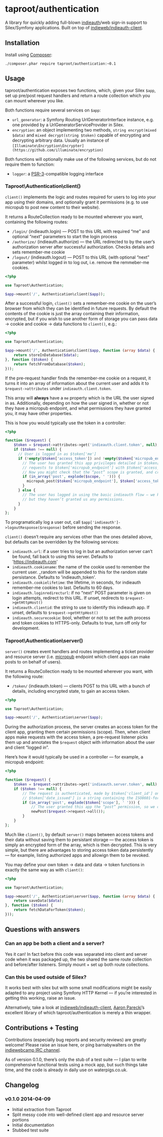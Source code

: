# taproot/authentication

A library for quickly adding full-blown [indieauth](http://indieauth.com)/web sign-in support to Silex/Symfony applications. Built on top of [indieweb/indieauth-client](https://github.com/indieweb/indieauth-client-php).

## Installation

Install using [Composer](https://getcomposer.org):

    ./composer.phar require taproot/authentication:~0.1

## Usage

taproot/authentication exposes two functions, which, given your Silex `$app`, set up pre/post request handlers and return a route collection which you can mount wherever you like.

Both functions require several services on `$app`:

* `url_generator`: a Symfony Routing UrlGeneratorInterface instance, e.g. one provided by a UrlGeneratorServiceProvider in Silex.
* `encryption`: an object implementing two methods, `string encrypt(mixed $data)` and `mixed decrypt(string $token)` capable of encrypting and decrypting arbitrary data. Usually an instance of `[Illuminate\Encryption\Encrypter](https://github.com/illuminate/encryption)`

Both functions will optionally make use of the following services, but do not require them to function:

* `logger`: a [PSR-3](http://www.php-fig.org/psr/psr-3/)-compatible logging interface

### Taproot\Authentication\client()

`client()` implements the logic and routes required for users to log into your app using their domains, and optionally grant it permissions (e.g. to use micropub to post new content to their website).

It returns a RouteCollection ready to be mounted wherever you want, containing the following routes:

* `/login/` (indieauth.login) — POST to this URL with required “me” and optional “next” parameters to start the login process
* `/authorize/` (indieauth.authorize) — the URL redirected to by the user’s authorization server after successful authorization. Checks details and sets remember-me cookie
* `/logout/` (indieauth.logout) — POST to this URL (with optional “next” parameter) whilst logged in to log out, i.e. remove the remmeber-me cookies.

```php
<?php

use Taproot\Authentication;

$app->mount('/', Authentication\client($app));
```

After a successful login, `client()` sets a remember-me cookie on the user’s browser from which they can be identified in future requests. By default the contents of the cookie is just the array containing their information, encrypted, but if you wish to use another form of storage you can pass data -> cookie and cookie -> data functions to `client()`, e.g.:

```php
<?php

use Taproot\Authentication;

$app->mount('/', Authentication\client($app, function (array $data) {
    return storeInDatabase($data);
}, function ($token) {
    return fetchFromDatabase($token);
}));
```

If the pre-request handler finds the remember-me cookie on a request, it turns it into an array of information about the current user and adds it to `$request->attributes` under `indieauth.client.token`.

This array will **always** have a `me` property which is the URL the user signed in as. Additionally, depending on how the user signed in, whether or not they have a micropub endpoint, and what permissions they have granted you, it may have other properties.

This is how you would typically use the token in a controller:

```php
<?php

function ($request) {
    $token = $request->attributes->get('indieauth.client.token', null);
    if ($token !== null) {
      // User is logged in as $token['me']
      if (!empty($token['access_token']) and !empty($token['micropub_endpoint'])) {
        // The user has granted this app privileges detailed in $token['scope'], which can be carried out by sending
        // requests to $token['micropub_endpoint'] with $token['access_token']
        // Now you might check that the “post” scope is granted, and create some new content on their site (pseudocode):
        if (in_array('post', explode($scope, ' '))) {
          micropub_post($token['micropub_endpoint'], $token['access_token'], $postDetails);
        }
      } else {
        // The user has logged in using the basic indieauth flow — we know that they’re authenticated as $token['me'],
        // but they haven’t granted us any permissions.
      }
    }
};
```

To programatically log a user out, call `$app['indieauth']->logoutResponse($response)` before sending the response.

`client()` doesn’t require any services other than the ones detailed above, but defaults can be overridden by the following services:

* `indieauth.url`: if a user tries to log in but an authorization server can’t be found, fall back to using this server. Defaults to 'https://indieauth.com'
* `indieauth.cookiename`: the name of the cookie used to remember the current user. _random will be appended to this for the random state persistance. Defaults to 'indieauth_token'.
* `indieauth.cookielifetime`: the lifetime, in seconds, for indieauth remember-me cookies to last. Defaults to 60 days.
* `indieauth.loginredirecturl`: if no “next” POST parameter is given on login attempts, redirect to this URL. If unset, redirects to `$request->getHttpHost()`
* `indieauth.clientid`: the string to use to identify this indieauth app. If unset, defaults to `$request->getHttpHost()`
* `indieauth.securecookie`: bool, whether or not to set the auth process and token cookies to HTTPS-only. Defaults to true, turn off only for development.

### Taproot\Authentication\server()

`server()` creates event handlers and routes implementing a ticket provider and resource server (i.e. [micropub](http://indiewebcamp.com/micropub) endpoint which client apps can make posts to on behalf of users).

It returns a RouteCollection ready to be mounted wherever you want, with the following route:

* `/token/` (indieauth.token) — clients POST to this URL with a bunch of details, including encrypted state, to gain an access token.

```php
<?php

use Taproot\Authentication;

$app->mount('/', Authentication\server($app);
```

During the authorization process, the server creates an access token for the client app, granting them certain permissions (scope). Then, when client apps make requests with the access token,  a pre-request listener picks them up and annotates the `$request` object with information about the user and client “logged in”.

Here’s how it would typically be used in a controller — for example, a micropub endpoint:

```php
<?php

function ($request) {
    $token = $request->attributes->get('indieauth.server.token', null);
    if ($token !== null) {
        // The request is authenticated, made by $token['client_id'] on behalf of $token['me'] (guaranteed to be a valid URL).
        // $token['date_issued'] is a string containing the ISO8601-formatted datetime the token was issued on.
        if (in_array('post', explode($token['scope'], ' '))) {
            // The user granted this app the “post” permission, so we can go ahead and take other data in $request and make a new post.
            newPost($request->request->all());
        }
    }
};

```

Much like `client()`, by default `server()` maps between access tokens and their data without saving them to persistant storage — the access token is simply an encrypted form of the array, which is then decrypted. This is very simple, but there are advantages to storing access token data persistently — for example, listing authorized apps and allowign them to be revoked.

You may define your own token -> data and data -> token functions in exactly the same way as with `client()`:

```php
<?php

use Taproot\Authentication;

$app->mount('/', Authentication\server($app, function (array $data) {
    return saveData($data);
}, function ($token) {
    return fetchDataForToken($token);
}));
```

## Questions with answers

### Can an app be both a client and a server?

Yes it can! In fact before this code was separated into client and server code when it was packaged up, the two shared the same route collection and before/after listeners. Simply mount + set up both route collections.

### Can this be used outside of Silex?

It works best with silex but with some small modifications might be easily adapted to any project using Symfony HTTP Kernel — if you’re interested in getting this working, raise an issue.

Alternatively, take a look at [indieweb/indieauth-client](https://github.com/indieweb/indieauth-client-php), [Aaron Parecki](https://aaronparecki.com)’s excellent library of which taproot/authentication is merely a thin wrapper.

## Contributions + Testing

Contributions (especially bug reports and security reviews) are greatly welcome! Please raise an issue here, or ping barnabywalters on the [indiewebcamp IRC channel](http://indiewebcamp.com/IRC).

As of version 0.1.0, there’s only the stub of a test suite — I plan to write comprehensive functional tests using a mock app, but such things take time, and the code is already in daily use on waterpigs.co.uk.

## Changelog

### v0.1.0 2014-04-09

* Initial extraction from Taproot
* Split messy code into well-defined client app and resource server portions
* Initial documentation
* Stubbed test suite
